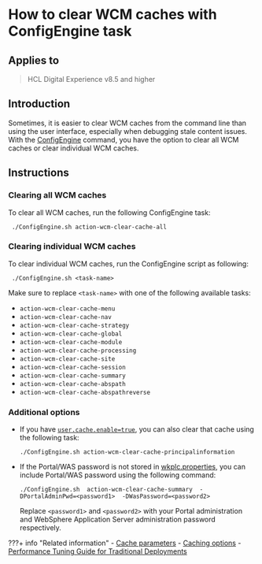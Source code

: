 # How to clear WCM caches with ConfigEngine task

## Applies to

> HCL Digital Experience v8.5 and higher

## Introduction

Sometimes, it is easier to clear WCM caches from the command line than using the user interface, especially when debugging stale content issues. With the [ConfigEngine](../../../deployment/manage/portal_admin_tools/index.md#overview-of-configengine) command, you have the option to clear all WCM caches or clear individual WCM caches.

## Instructions

### Clearing all WCM caches

To clear all WCM caches, run the following ConfigEngine task:

```text
 ./ConfigEngine.sh action-wcm-clear-cache-all
```

### Clearing individual WCM caches

To clear individual WCM caches, run the ConfigEngine script as following:  

```text
 ./ConfigEngine.sh <task-name>
```

Make sure to replace `<task-name>` with one of the following available tasks:

- `action-wcm-clear-cache-menu`  
- `action-wcm-clear-cache-nav`  
- `action-wcm-clear-cache-strategy`  
- `action-wcm-clear-cache-global`  
- `action-wcm-clear-cache-module`  
- `action-wcm-clear-cache-processing`  
- `action-wcm-clear-cache-site`  
- `action-wcm-clear-cache-session`  
- `action-wcm-clear-cache-summary`  
- `action-wcm-clear-cache-abspath`  
- `action-wcm-clear-cache-abspathreverse`  

### Additional options

- If you have [`user.cache.enable=true`](../../../manage_content/wcm_configuration/wcm_svc_cfg/srvcfgwcmref_config.md), you can also clear that cache using the following task:  

    ```text
    ./ConfigEngine.sh action-wcm-clear-cache-principalinformation
    ```  

- If the Portal/WAS password is not stored in [wkplc.properties](../../../deployment/manage/cfg_property_files/wkplc-dita.md), you can include Portal/WAS password using the following command:  

    ```text
    ./ConfigEngine.sh  action-wcm-clear-cache-summary  -DPortalAdminPwd=<password1>  -DWasPassword=<password2>
    ```

    Replace `<password1>` and `<password2>` with your Portal administration and WebSphere Application Server administration password respectively.  

???+ info "Related information"
    - [Cache parameters](../../../manage_content/wcm_configuration/custom_caching/wcm_dev_caching_cache-parameters.md)
    - [Caching options](../../../manage_content/wcm_configuration/cfg_webcontent_delivery_env/caching_options/index.md)
    - [Performance Tuning Guide for Traditional Deployments](../../performance_tuning/traditional_deployments.md)
